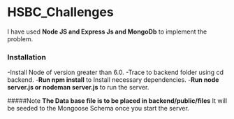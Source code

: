 # HSBC_Challenges

I have used **Node JS and Express Js and MongoDb** to implement the problem.

### Installation 
-Install Node of version greater than 6.0.
-Trace to backend folder using cd backend.
-**Run npm install** to Install necessary dependencies. 
-**Run node server.js or nodeman server.js** to run the server.

#####Note
**The Data base file is to be placed in backend/public/files** It will be seeded to the Mongoose Schema once you start the server.

